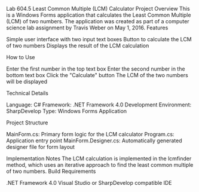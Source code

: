 Lab 604.5 Least Common Multiple (LCM) Calculator
Project Overview
This is a Windows Forms application that calculates the Least Common Multiple (LCM) of two numbers. The application was created as part of a computer science lab assignment by Travis Weber on May 1, 2016.
Features

Simple user interface with two input text boxes
Button to calculate the LCM of two numbers
Displays the result of the LCM calculation

How to Use

Enter the first number in the top text box
Enter the second number in the bottom text box
Click the "Calculate" button
The LCM of the two numbers will be displayed

Technical Details

Language: C#
Framework: .NET Framework 4.0
Development Environment: SharpDevelop
Type: Windows Forms Application

Project Structure

MainForm.cs: Primary form logic for the LCM calculator
Program.cs: Application entry point
MainForm.Designer.cs: Automatically generated designer file for form layout

Implementation Notes
The LCM calculation is implemented in the lcmfinder method, which uses an iterative approach to find the least common multiple of two numbers.
Build Requirements

.NET Framework 4.0
Visual Studio or SharpDevelop compatible IDE

